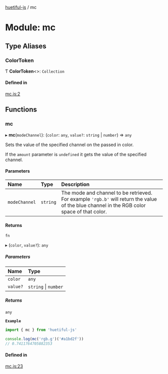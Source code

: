 [huetiful-js](../README.md) / mc

# Module: mc

## Type Aliases

### ColorToken

Ƭ **ColorToken**\<\>: `Collection`

#### Defined in

[mc.js:2](https://github.com/prjctimg/huetiful/blob/5e5fb86/src/mc.js#L2)

## Functions

### mc

▸ **mc**(`modeChannel`): (`color`: `any`, `value?`: `string` \| `number`) => `any`

Sets the value of the specified channel on the passed in color.

If the `amount` parameter is `undefined` it gets the value of the specified channel.

#### Parameters

| Name | Type | Description |
| :------ | :------ | :------ |
| `modeChannel` | `string` | The mode and channel to be retrieved. For example `'rgb.b'` will return the value of the blue channel in the RGB color space of that color. |

#### Returns

`fn`

▸ (`color`, `value?`): `any`

##### Parameters

| Name | Type |
| :------ | :------ |
| `color` | `any` |
| `value?` | `string` \| `number` |

##### Returns

`any`

**`Example`**

```ts
import { mc } from 'huetiful-js'

console.log(mc('rgb.g')('#a1bd2f'))
// 0.7411764705882353
```

#### Defined in

[mc.js:23](https://github.com/prjctimg/huetiful/blob/5e5fb86/src/mc.js#L23)
